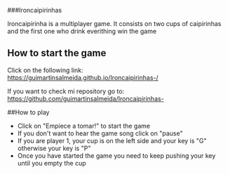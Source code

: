 ###Ironcaipirinhas 

Ironcaipirinha is a multiplayer game. It consists on two cups of caipirinhas and the first one who drink everithing win the game 

## How to start the game 

Click on the following link:
https://guimartinsalmeida.github.io/Ironcaipirinhas-/

If you want  to check mi repository go to:
https://github.com/guimartinsalmeida/Ironcaipirinhas-

##How to play
- Click on "Empiece a tomar!" to start the game 
- If you don't want to hear the game song click on "pause" 
- If you are player 1, your cup is on the left side and your key is "G" otherwise your key is "P"
- Once you have started the game you need to keep pushing  your key until you empty the cup 
